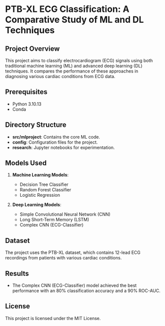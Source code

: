 # PTB-XL ECG Classification: A Comparative Study of ML and DL Techniques

## Project Overview
This project aims to classify electrocardiogram (ECG) signals using both traditional machine learning (ML) and advanced deep learning (DL) techniques. It compares the performance of these approaches in diagnosing various cardiac conditions from ECG data.

## Prerequisites
- Python 3.10.13
- Conda
## Directory Structure
- **src/mlproject**: Contains the core ML code.
- **config**: Configuration files for the project.
- **research**: Jupyter notebooks for experimentation.
<!-- - **templates** and **static**: Files for the web interface. -->

## Models Used
1. **Machine Learning Models**:
    - Decision Tree Classifier
    - Random Forest Classifier
    - Logistic Regression

2. **Deep Learning Models**:
    - Simple Convolutional Neural Network (CNN)
    - Long Short-Term Memory (LSTM)
    - Complex CNN (ECG-Classifier)

## Dataset
The project uses the PTB-XL dataset, which contains 12-lead ECG recordings from patients with various cardiac conditions.

## Results
- The Complex CNN (ECG-Classifier) model achieved the best performance with an 80% classification accuracy and a 90% ROC-AUC.

<!-- 
## Setup Instructions

### Step 1: Clone the Repository
```bash
git clone https://github.com/ukantjadia/Major-Project.git
cd Major-Project
```

### Step 2: Create and Activate Conda Environment
```bash
conda create -n ecg_classification python=3.10.13 -y
conda activate ecg_classification
```

### Step 3: Install Dependencies
```bash
pip install -r requirements.txt
```

### Step 4: Set Up Environment Variables
In Conda environment:
```bash
conda env config vars set MY_VARIABLE=my_value
```
In standard Python environment:
```bash
export MY_VARIABLE=my_value
```

### Step 5: Run the Application
```bash
python app.py
```
Open your web browser and navigate to `http://localhost:5000` to access the application. -->




## License
This project is licensed under the MIT License.


